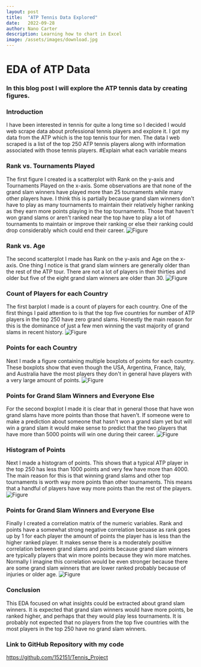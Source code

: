 ```yaml
---
layout: post
title:  "ATP Tennis Data Explored"
date:   2022-09-28
author: Nano Carter
description: Learning how to chart in Excel
image: /assets/images/download.jpg
---
```


# EDA of ATP Data
### In this blog post I will explore the ATP tennis data by creating figures.
### Introduction
I have been interested in tennis for quite a long time so I decided I would web scrape data about professional tennis players and explore it. I got my data from the ATP which is the top tennis tour for men. The data I web scraped is a list of the top 250 ATP tennis players along with information associated with those tennis players. #Explain what each variable means
### Rank vs. Tournaments Played
The first figure I created is a scatterplot with Rank on the y-axis and Tournaments Played on the x-axis. Some observations are that none of the grand slam winners have played more than 25 tournaments while many other players have. I think this is partially because grand slam winners don't have to play as many tournaments to maintain their relatively higher ranking as they earn more points playing in the top tournaments. Those that haven't won grand slams or aren't ranked near the top have to play a lot of tournaments to maintain or improve their ranking or else their ranking could drop considerably which could end their career.
![Figure](https://raw.githubusercontent.com/152151/stat386-projects/main/assets/images/figure.png)
### Rank vs. Age
The second scatterplot I made has Rank on the y-axis and Age on the x-axis. One thing I notice is that grand slam winners are generally older than the rest of the ATP tour. There are not a lot of players in their thirties and older but five of the eight grand slam winners are older than 30.
![Figure](https://raw.githubusercontent.com/152151/stat386-projects/main/assets/images/figure1.png)
### Count of Players for each Country
The first barplot I made is a count of players for each country. One of the first things I paid attention to is that the top five countries for number of ATP players in the top 250 have zero grand slams. Honestly the main reason for this is the dominance of just a few men winning the vast majority of grand slams in recent history.
![Figure](https://raw.githubusercontent.com/152151/stat386-projects/main/assets/images/figure7.png)
### Points for each Country
Next I made a figure containing multiple boxplots of points for each country. These boxplots show that even though the USA, Argentina, France, Italy, and Australia have the most players they don't in general have players with a very large amount of points.
![Figure](https://raw.githubusercontent.com/152151/stat386-projects/main/assets/images/figure8.png)
### Points for Grand Slam Winners and Everyone Else
For the second boxplot I made it is clear that in general those that have won grand slams have more points than those that haven't. If someone were to make a prediction about someone that hasn't won a grand slam yet but will win a grand slam it would make sense to predict that the two players that have more than 5000 points will win one during their career.
![Figure](https://raw.githubusercontent.com/152151/stat386-projects/main/assets/images/figure4.png)
### Histogram of Points
Next I made a histogram of points. This shows that a typical ATP player in the top 250 has 
less than 1000 points and very few have more than 4000. The main reason for this is that winning grand slams and other top tournaments is worth way more points than other tournaments. This means that a handful of players have way more points than the rest of the players.
![Figure](https://raw.githubusercontent.com/152151/stat386-projects/main/assets/images/figure5.png)
### Points for Grand Slam Winners and Everyone Else
Finally I created a correlation matrix of the numeric variables. Rank and points have a somewhat strong negative correlation becuase as rank goes up by 1 for each player the amount of points the player has is less than the higher ranked player. It makes sense there is a moderately positive correlation between grand slams and points because grand slam winners are typically players that win more points because they win more matches. Normally I imagine this correlation would be even stronger because there are some grand slam winners that are lower ranked probably because of injuries or older age.
![Figure](https://raw.githubusercontent.com/152151/stat386-projects/main/assets/images/figure6.png)
### Conclusion
This EDA focused on what insights could be extracted about grand slam winners. It is expected that grand slam winners would have more points, be ranked higher, and perhaps that they would play less tournaments. It is probably not expected that no players from the top five countries with the most players in the top 250 have no grand slam winners.

### Link to GitHub Repository with my code
https://github.com/152151/Tennis_Project

